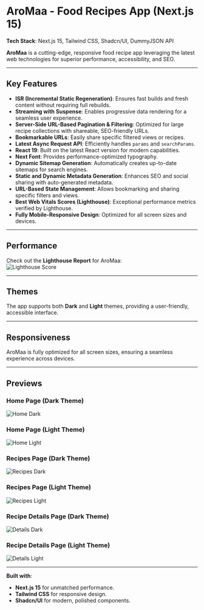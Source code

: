 # AroMaa - Food Recipes App (Next.js 15)

**Tech Stack**: Next.js 15, Tailwind CSS, Shadcn/UI, DummyJSON API  

**AroMaa** is a cutting-edge, responsive food recipe app leveraging the latest web technologies for superior performance, accessibility, and SEO.  

---

## **Key Features**  
- **ISR (Incremental Static Regeneration)**: Ensures fast builds and fresh content without requiring full rebuilds.  
- **Streaming with Suspense**: Enables progressive data rendering for a seamless user experience.  
- **Server-Side URL-Based Pagination & Filtering**: Optimized for large recipe collections with shareable, SEO-friendly URLs.  
- **Bookmarkable URLs**: Easily share specific filtered views or recipes.  
- **Latest Async Request API**: Efficiently handles `params` and `searchParams`.  
- **React 19**: Built on the latest React version for modern capabilities.  
- **Next Font**: Provides performance-optimized typography.  
- **Dynamic Sitemap Generation**: Automatically creates up-to-date sitemaps for search engines.  
- **Static and Dynamic Metadata Generation**: Enhances SEO and social sharing with auto-generated metadata.  
- **URL-Based State Management**: Allows bookmarking and sharing specific filters and views.  
- **Best Web Vitals Scores (Lighthouse)**: Exceptional performance metrics verified by Lighthouse.  
- **Fully Mobile-Responsive Design**: Optimized for all screen sizes and devices.  

---

## **Performance**  
Check out the **Lighthouse Report** for AroMaa:  
![Lighthouse Score](https://raw.githubusercontent.com/CodingByGopal/imagesAsLink/refs/heads/main/aromaa/aromaa-lighthouse.JPG)  

---

## **Themes**  
The app supports both **Dark** and **Light** themes, providing a user-friendly, accessible interface.  

---

## **Responsiveness**  
AroMaa is fully optimized for all screen sizes, ensuring a seamless experience across devices.  

---

## **Previews**  

### **Home Page (Dark Theme)**  
![Home Dark](https://raw.githubusercontent.com/CodingByGopal/imagesAsLink/refs/heads/main/aromaa/home-dark.png)  

### **Home Page (Light Theme)**  
![Home Light](https://raw.githubusercontent.com/CodingByGopal/imagesAsLink/refs/heads/main/aromaa/home-light.png)  

### **Recipes Page (Dark Theme)**  
![Recipes Dark](https://raw.githubusercontent.com/CodingByGopal/imagesAsLink/refs/heads/main/aromaa/recipes-dark.png)  

### **Recipes Page (Light Theme)**  
![Recipes Light](https://raw.githubusercontent.com/CodingByGopal/imagesAsLink/refs/heads/main/aromaa/recipes-light.png)  

### **Recipe Details Page (Dark Theme)**  
![Details Dark](https://raw.githubusercontent.com/CodingByGopal/imagesAsLink/refs/heads/main/aromaa/details-dark.png)  

### **Recipe Details Page (Light Theme)**  
![Details Light](https://raw.githubusercontent.com/CodingByGopal/imagesAsLink/refs/heads/main/aromaa/details-light.png)  

---

**Built with**:  
- **Next.js 15** for unmatched performance.  
- **Tailwind CSS** for responsive design.  
- **Shadcn/UI** for modern, polished components.  
